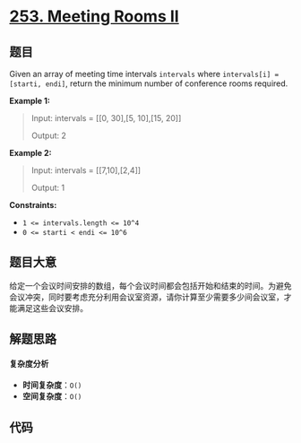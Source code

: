 # [253. Meeting Rooms II](https://leetcode.com/problems/meeting-rooms-ii/)

## 题目

Given an array of meeting time intervals `intervals` where `intervals[i] = [starti, endi]`, return the minimum number of conference rooms required.

**Example 1:**

> Input: intervals = [[0, 30],[5, 10],[15, 20]]
>
> Output: 2

**Example 2:**

> Input: intervals = [[7,10],[2,4]]
>
> Output: 1

**Constraints:**

- `1 <= intervals.length <= 10^4`
- `0 <= starti < endi <= 10^6`

## 题目大意

给定一个会议时间安排的数组，每个会议时间都会包括开始和结束的时间。为避免会议冲突，同时要考虑充分利用会议室资源，请你计算至少需要多少间会议室，才能满足这些会议安排。

## 解题思路

#### 复杂度分析

- **时间复杂度**：`O()`
- **空间复杂度**：`O()`

## 代码

```javascript

```
